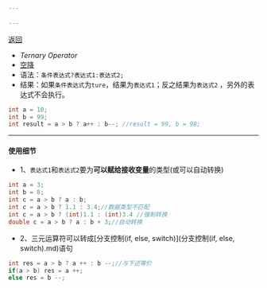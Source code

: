 ```yaml
---
 
---
```

[返回](运算符.md)

- $Ternary~Operator$
- [空降](https://www.bilibili.com/video/BV1fh411y7R8?t=0.0&p=78) 
- 语法：`条件表达式?表达式1:表达式2;` 
- 结果：如果`条件表达式`为`ture`，结果为`表达式1`；反之结果为`表达式2` ，另外的表达式不会执行。
```java
int a = 10;
int b = 99;
int result = a > b ? a++ : b--; //result = 99, b = 98;
```
---
#### 使用细节
- 1、`表达式1`和`表达式2`要为**可以赋给接收变量**的类型(或可以自动转换)
```java
int a = 3;
int b = 8;
int c = a > b ? a : b;
int c = a > b ? 1.1 : 3.4;//数据类型不匹配
int c = a > b ? (int)1.1 : (int)3.4 //强制转换
double c = a > b ? a : b + 3;//自动转换
```
- 2、三元运算符可以转成[分支控制(if, else, switch)](分支控制(if, else, switch).md)语句
```java
int res = a > b ? a ++ : b --;//与下述等价
if(a > b) res = a ++;
else res = b --;
```